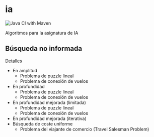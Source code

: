 # ia

![Java CI with Maven](https://github.com/belcebus/ia/workflows/Java%20CI%20with%20Maven/badge.svg?branch=main)

Algoritmos para la asignatura de IA

## Búsqueda no informada

[Detalles](src/main/java/busqueda/noinformada/algoritmobusqueda.md)

* En amplitud
    * Problema de puzzle lineal
    * Problema de conexión de vuelos
* En profundidad
    * Problema de puzzle lineal
    * Problema de conexión de vuelos
* En profundidad mejorada (limitada)
    * Problema de puzzle lineal
    * Problema de conexión de vuelos
* En profundidad mejorada (iterativa)
* Búsqueda de coste uniforme
    * Problema del viajante de comercio (Travel Salesman Problem)
